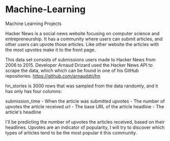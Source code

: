 # Machine-Learning
Machine Learning Projects

Hacker News is a social news website focusing on computer science and entrepreneurship. It has a community where users can submit articles, and other users can upvote those articles. Like other website the articles with the most upvotes make it to the front page.

This data set consists of submissions users made to Hacker News from 2006 to 2015. Developer Arnaud Drizard used the Hacker News API to scrape the data, which which can be found in one of his GitHub repositories. https://github.com/arnauddri/hn

hn_stories is 3000 rows that was sampled from the data randomly, and it has only has four columns:

submission_time - When the article was submitted upvotes - The number of upvotes the article received url - The base URL of the article headline - The article's headline

I'll be predicting the number of upvotes the articles received, based on their headlines. Upvotes are an indicator of popularity, I will try to discover which types of articles tend to be the most popular it this community.
